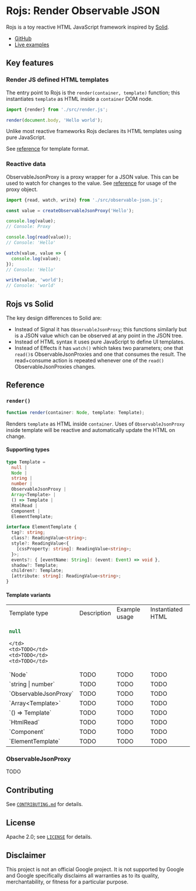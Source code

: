 # Rojs: Render Observable JSON
Rojs is a toy reactive HTML JavaScript framework inspired by [Solid](https://www.solidjs.com/).

- [GitHub](https://github.com/randfur/rojs)
- [Live examples](examples/)

## Key features

### Render JS defined HTML templates

The entry point to Rojs is the `render(container, template)` function; this instantiates `template` as HTML inside a `container` DOM node.

```js
import {render} from './src/render.js';

render(document.body, 'Hello world');
```

Unlike most reactive frameworks Rojs declares its HTML templates using pure JavaScript.

See [reference](#render) for template format.

### Reactive data

ObservableJsonProxy is a proxy wrapper for a JSON value. This can be used to watch for changes to the value. See [reference](observablejsonproxy) for usage of the proxy object.

```js
import {read, watch, write} from './src/observable-json.js';

const value = createObservableJsonProxy('Hello');

console.log(value);
// Console: Proxy

console.log(read(value));
// Console: 'Hello'

watch(value, value => {
  console.log(value);
});
// Console: 'Hello'

write(value, 'world');
// Console: 'world'
```

## Rojs vs Solid
The key design differences to Solid are:
- Instead of Signal it has `ObservableJsonProxy`; this functions similarly but is a JSON value which can be observed at any point in the JSON tree.
- Instead of HTML syntax it uses pure JavaScript to define UI templates.
- Instead of Effects it has `watch()` which takes two parameters; one that `read()`s ObservableJsonProxies and one that consumes the result. The read+consume action is repeated whenever one of the `read()` ObservableJsonProxies changes.

## Reference

### `render()`

```ts
function render(container: Node, template: Template);
```

Renders `template` as HTML inside `container`. Uses of `ObservableJsonProxy` inside template will be reactive and automatically update the HTML on change.

#### Supporting types

```ts
type Template =
  null |
  Node |
  string |
  number |
  ObservableJsonProxy |
  Array<Template> |
  () => Template |
  HtmlRead |
  Component |
  ElementTemplate;

interface ElementTemplate {
  tag?: string;
  class?: ReadingValue<string>;
  style?: ReadingValue<{
    [cssProperty: string]: ReadingValue<string>;
  }>;
  events?: { [eventName: String]: (event: Event) => void },
  shadow?: Template;
  children?: Template;
  [attribute: string]: ReadingValue<string>;
}
```

#### Template variants

<table>
  <tr>
    <td>Template type</td>
    <td>Description</td>
    <td>Example usage</td>
    <td>Instantiated HTML</td>
  </tr>
  <tr>
    <td>

```js
null
```

    </td>
    <td>TODO</td>
    <td>TODO</td>
    <td>TODO</td>
  </tr>
  <tr>
    <td>
      `Node`
    </td>
    <td>TODO</td>
    <td>TODO</td>
    <td>TODO</td>
  </tr>
  <tr>
    <td>
      `string | number`
    </td>
    <td>TODO</td>
    <td>TODO</td>
    <td>TODO</td>
  </tr>
  <tr>
    <td>
      `ObservableJsonProxy`
    </td>
    <td>TODO</td>
    <td>TODO</td>
    <td>TODO</td>
  </tr>
  <tr>
    <td>
      `Array&lt;Template&gt;`
    </td>
    <td>TODO</td>
    <td>TODO</td>
    <td>TODO</td>
  </tr>
  <tr>
    <td>
      `() => Template`
    </td>
    <td>TODO</td>
    <td>TODO</td>
    <td>TODO</td>
  </tr>
  <tr>
    <td>
      `HtmlRead`
    </td>
    <td>TODO</td>
    <td>TODO</td>
    <td>TODO</td>
  </tr>
  <tr>
    <td>
      `Component`
    </td>
    <td>TODO</td>
    <td>TODO</td>
    <td>TODO</td>
  </tr>
    <td>
      `ElementTemplate`
    </td>
    <td>TODO</td>
    <td>TODO</td>
    <td>TODO</td>
  </tr>
</table>

### ObservableJsonProxy

TODO

## Contributing
See [`CONTRIBUTING.md`](CONTRIBUTING.md) for details.

## License
Apache 2.0; see [`LICENSE`](LICENSE) for details.

## Disclaimer
This project is not an official Google project. It is not supported by
Google and Google specifically disclaims all warranties as to its quality,
merchantability, or fitness for a particular purpose.
